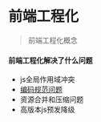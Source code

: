 # 前端工程化

<!--more-->
>前端工程化概念

#### 前端工程化解决了什么问题
* js全局作用域冲突
* [编码规范问题](https://www.w3cschool.cn/bdl2e3/9tsv12j2.html)
* 资源合并和压缩问题
* 高版本js预发降级

